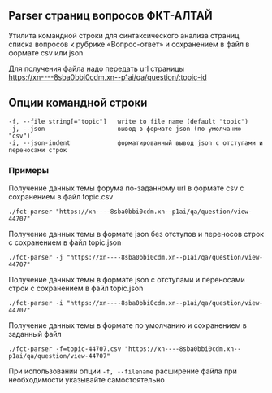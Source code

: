 ## Parser страниц вопросов ФКТ-АЛТАЙ
Утилита командной строки для синтаксического анализа страниц списка вопросов к рубрике «Вопрос-ответ» и сохранением в файл в формате csv или json

Для получения файла надо передать url страницы <br>
https://xn----8sba0bbi0cdm.xn--p1ai/qa/question/:topic-id

Опции командной строки
----------------------

```
-f, --file string[="topic"]   write to file name (default "topic")
-j, --json                    вывод в формате json (по умолчанию "csv")
-i, --json-indent             форматированный вывод json с отступами и переносами строк
```
### Примеры

Получение данных темы форума по-заданному url в формате csv с сохранением в файл topic.csv

``` 
./fct-parser "https://xn----8sba0bbi0cdm.xn--p1ai/qa/question/view-44707"
```

Получение данных темы в формате json без отступов и переносов строк с сохранением в файл topic.json
``` 
./fct-parser -j "https://xn----8sba0bbi0cdm.xn--p1ai/qa/question/view-44707"
```

Получение данных темы в формате json с отступами и переносами строк с сохранением в файл topic.json
``` 
./fct-parser -i "https://xn----8sba0bbi0cdm.xn--p1ai/qa/question/view-44707"
```

Получение данных темы в формате по умолчанию и сохранением в заданный файл <br>
``` 
./fct-parser -f=topic-44707.csv "https://xn----8sba0bbi0cdm.xn--p1ai/qa/question/view-44707"
```
При использовании опции `-f, --filename` расширение файла при необходимости указывайте самостоятельно
